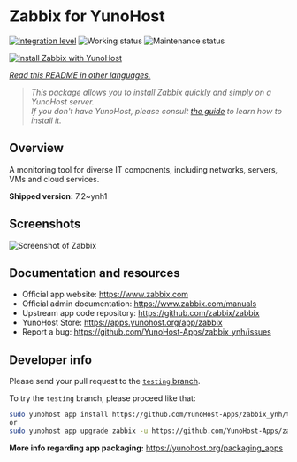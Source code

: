 <!--
N.B.: This README was automatically generated by <https://github.com/YunoHost/apps/tree/master/tools/readme_generator>
It shall NOT be edited by hand.
-->

# Zabbix for YunoHost

[![Integration level](https://apps.yunohost.org/badge/integration/zabbix)](https://ci-apps.yunohost.org/ci/apps/zabbix/)
![Working status](https://apps.yunohost.org/badge/state/zabbix)
![Maintenance status](https://apps.yunohost.org/badge/maintained/zabbix)

[![Install Zabbix with YunoHost](https://install-app.yunohost.org/install-with-yunohost.svg)](https://install-app.yunohost.org/?app=zabbix)

*[Read this README in other languages.](./ALL_README.md)*

> *This package allows you to install Zabbix quickly and simply on a YunoHost server.*  
> *If you don't have YunoHost, please consult [the guide](https://yunohost.org/install) to learn how to install it.*

## Overview

A monitoring tool for diverse IT components, including networks, servers, VMs and cloud services.

**Shipped version:** 7.2~ynh1

## Screenshots

![Screenshot of Zabbix](./doc/screenshots/screenshot1.png)

## Documentation and resources

- Official app website: <https://www.zabbix.com>
- Official admin documentation: <https://www.zabbix.com/manuals>
- Upstream app code repository: <https://github.com/zabbix/zabbix>
- YunoHost Store: <https://apps.yunohost.org/app/zabbix>
- Report a bug: <https://github.com/YunoHost-Apps/zabbix_ynh/issues>

## Developer info

Please send your pull request to the [`testing` branch](https://github.com/YunoHost-Apps/zabbix_ynh/tree/testing).

To try the `testing` branch, please proceed like that:

```bash
sudo yunohost app install https://github.com/YunoHost-Apps/zabbix_ynh/tree/testing --debug
or
sudo yunohost app upgrade zabbix -u https://github.com/YunoHost-Apps/zabbix_ynh/tree/testing --debug
```

**More info regarding app packaging:** <https://yunohost.org/packaging_apps>
